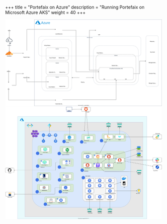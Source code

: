 +++
title = "Portefaix on Azure"
description = "Running Portefaix on Microsoft Azure AKS"
weight = 40
+++

<img src="/docs/images/portefaix-azure-infra.svg" alt="Portefaix components" class="mt-3 mb-3 rounded">

<img src="/docs/images/portefaix-azure.svg" alt="Portefaix components" class="mt-3 mb-3 rounded">

